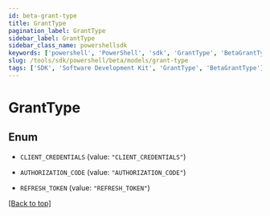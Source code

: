 ```yaml
---
id: beta-grant-type
title: GrantType
pagination_label: GrantType
sidebar_label: GrantType
sidebar_class_name: powershellsdk
keywords: ['powershell', 'PowerShell', 'sdk', 'GrantType', 'BetaGrantType']
slug: /tools/sdk/powershell/beta/models/grant-type
tags: ['SDK', 'Software Development Kit', 'GrantType', 'BetaGrantType']
---
```


# GrantType

## Enum

- `CLIENT_CREDENTIALS` (value: `"CLIENT_CREDENTIALS"`)

- `AUTHORIZATION_CODE` (value: `"AUTHORIZATION_CODE"`)

- `REFRESH_TOKEN` (value: `"REFRESH_TOKEN"`)

[[Back to top]](#)
